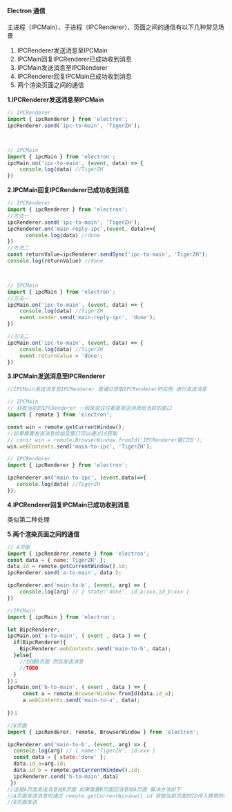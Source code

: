 


#### Electron 通信

主进程（IPCMain）、子进程（IPCRenderer）、页面之间的通信有以下几种常见场景

1. IPCRenderer发送消息至IPCMain
2. IPCMain回复IPCRenderer已成功收到消息
3. IPCMain发送消息至IPCRenderer
4. IPCRenderer回复IPCMain已成功收到消息
5. 两个渲染页面之间的通信

**1.IPCRenderer发送消息至IPCMain**

```javascript
// IPCRenderer
import { ipcRenderer } from 'electron';
ipcRenderer.send('ipc-to-main', 'TigerZH');



// IPCMain
import { ipcMain } from 'electron';
ipcMain.on('ipc-to-main', (event, data) => {
    console.log(data) //TigerZH
})
```



**2.IPCMain回复IPCRenderer已成功收到消息**

```javascript
// IPCRenderer
import { ipcRenderer } from 'electron';
//方法一
ipcRenderer.send('ipc-to-main', 'TigerZH');
ipcRenderer.on('main-reply-ipc',(event, data)=>{
      console.log(data) //done
})
//方法二
const returnValue=ipcRenderer.sendSync('ipc-to-main', 'TigerZH');
console.log(returnValue) //done



// IPCMain
import { ipcMain } from 'electron';
//方法一
ipcMain.on('ipc-to-main', (event, data) => {
    console.log(data) //TigerZH
    event.sender.send('main-reply-ipc', 'done');
})

//方法二
ipcMain.on('ipc-to-main', (event, data) => {
    console.log(data) //TigerZH
    event.returnValue = 'done';
})

```

**3.IPCMain发送消息至IPCRenderer**

```javascript
//IPCMain发送消息至IPCRenderer 是通过获取IPCRenderer的实例 进行发送消息

// IPCMain 
// 获取当前的IPCRenderer 一般来说往往都是发送消息给当前的窗口
import { remote } from 'electron';

const win = remote.getCurrentWindow();
//如果需要发送消息给指定窗口可以通过id获取
// const win = remote.BrowserWindow.fromId('IPCRenderer窗口ID');
win.webContents.send('main-to-ipc', 'TigerZH');

// IPCRenderer
import { ipcRenderer } from 'electron';

ipcRenderer.on('main-to-ipc', (event,data)=>{
   console.log(data) //TigerZH
});
```

**4.IPCRenderer回复IPCMain已成功收到消息**

类似第二种处理

**5.两个渲染页面之间的通信**

```javascript
// A页面
import { ipcRenderer,remote } from 'electron';
const data = { name:'TigerZH' };
data.id = remote.getCurrentWindow().id;
ipcRenderer.send('a-to-main', data );

ipcRenderer.on('main-to-b', (event, arg) => {
    console.log(arg) // { state:'done', id_a:xxx,id_b:xxx }
})

//IPCMain
import { ipcMain } from 'electron';

let BipcRenderer;
ipcMain.on('a-to-main', ( event , data ) => {
  if(BipcRenderer){
    BipcRenderer.webContents.send('main-to-b', data);
  }else{
    //创建B页面 然后发送消息
    //TODO
  }
})；
ipcMain.on('b-to-main', ( event , data ) => {
     const a = remote.BrowserWindow.fromId(data.id_a);
     a.webContents.send('main-to-a', data);
  
})；

//B页面
import { ipcRenderer, remote, BrowserWindow } from 'electron';

ipcRenderer.on('main-to-b', (event, arg) => {
  console.log(arg) // { name:'TigerZH', id:xxx }
  const data = { state:'done' };
  data.id_a=arg.id;
  data.id_b = remote.getCurrentWindow().id;
  ipcRenderer.send('b-to-main',data)
 })
//这是A页面发送消息给B页面 如果需要B页面回消息给A页面 解决方法如下
//A页面发送消息时通过 remote.getCurrentWindow().id 获取当前页面的ID传入携带的参数中
//B页面发送
```



